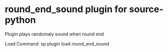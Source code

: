 # round_end_sound plugin for source-python

Plugin plays randomaly sound when round end

Load Command: sp plugin load round_end_sound
